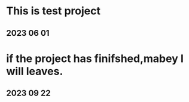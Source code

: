 # This is test project

## 2023 06 01

# if the project has finifshed,mabey I will leaves.

## 2023 09 22 
